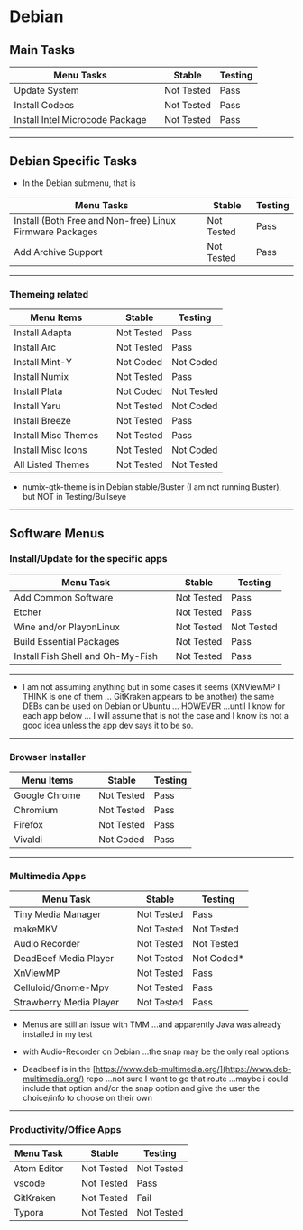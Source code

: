 # Debian

## Main Tasks

| Menu Tasks                      |     | Stable     | Testing |
| ------------------------------- | --- | ---------- | ------- |
| Update System                   |     | Not Tested | Pass    |
| Install Codecs                  |     | Not Tested | Pass    |
| Install Intel Microcode Package |     | Not Tested | Pass    |

---

## Debian Specific Tasks 

* In the Debian submenu, that is

| Menu Tasks                                               |     | Stable     | Testing |
| -------------------------------------------------------- | --- | ---------- | ------- |
| Install (Both Free and Non-free) Linux Firmware Packages |     | Not Tested | Pass    |
| Add Archive Support                                      |     | Not Tested | Pass    |

---

### Themeing related

| Menu Items          |     | Stable     | Testing    |
| ------------------- | --- | ---------- | ---------- |
| Install Adapta      |     | Not Tested | Pass       |
| Install Arc         |     | Not Tested | Pass       |
| Install Mint-Y      |     | Not Coded  | Not Coded  |
| Install Numix       |     | Not Tested | Pass       |
| Install Plata       |     | Not Coded  | Not Tested |
| Install Yaru        |     | Not Tested | Not Coded  |
| Install Breeze      |     | Not Tested | Pass       |
| Install Misc Themes |     | Not Tested | Pass       |
| Install Misc Icons  |     | Not Tested | Not Coded  |
| All Listed Themes   |     | Not Tested | Not Tested |

- numix-gtk-theme is in Debian stable/Buster (I am not running Buster), but NOT in Testing/Bullseye

---

## Software Menus

### Install/Update for the specific apps

| Menu Task                         |     | Stable     | Testing    |
| --------------------------------- | --- | ---------- | ---------- |
| Add Common Software               |     | Not Tested | Pass       |
| Etcher                            |     | Not Tested | Pass       |
| Wine and/or PlayonLinux           |     | Not Tested | Not Tested |
| Build Essential Packages          |     | Not Tested | Pass       |
| Install Fish Shell and Oh-My-Fish |     | Not Tested | Pass       |

---

* I am not assuming anything but in some cases it seems (XNViewMP I THINK is one of them ... GitKraken appears to be another) the same DEBs can be used on Debian or Ubuntu ... HOWEVER ...until I know for each app below ... I will assume that is not the case and I know its not a good idea unless the app dev says it to be so.

---

### Browser Installer

| Menu Items    |     | Stable     | Testing |
| ------------- | --- | ---------- | ------- |
| Google Chrome |     | Not Tested | Pass    |
| Chromium      |     | Not Tested | Pass    |
| Firefox       |     | Not Tested | Pass    |
| Vivaldi       |     | Not Coded  | Pass    |

---

### Multimedia Apps

| Menu Task               |     | Stable     | Testing    |
| ----------------------- | --- | ---------- | ---------- |
| Tiny Media Manager      |     | Not Tested | Pass       |
| makeMKV                 |     | Not Tested | Not Tested |
| Audio Recorder          |     | Not Tested | Not Tested |
| DeadBeef Media Player   |     | Not Tested | Not Coded* |
| XnViewMP                |     | Not Tested | Pass       |
| Celluloid/Gnome-Mpv     |     | Not Tested | Pass       |
| Strawberry Media Player |     | Not Tested | Pass       |

* Menus are still an issue with TMM ...and apparently Java was already installed in my test

* with Audio-Recorder on Debian ...the snap may be the only real options

* Deadbeef is in the [https://www.deb-multimedia.org/](https://www.deb-multimedia.org/) repo ...not sure I want to go that route ...maybe i could include that option and/or the snap option and give the user the choice/info to choose on their own

---

### Productivity/Office Apps

| Menu Task   |     | Stable     | Testing    |
| ----------- | --- | ---------- | ---------- |
| Atom Editor |     | Not Tested | Not Tested |
| vscode      |     | Not Tested | Pass       |
| GitKraken   |     | Not Tested | Fail       |
| Typora      |     | Not Tested | Not Tested |


